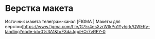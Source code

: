 # Верстка макета
Источник макета телеграм-канал [FIGMA | Макеты для верстки]https://www.figma.com/file/G75r4esXzrWtkPq1Yyhjrk/QWERy-landing?node-id=0%3A1&t=F3daJgpiHOr7vRFY-0
